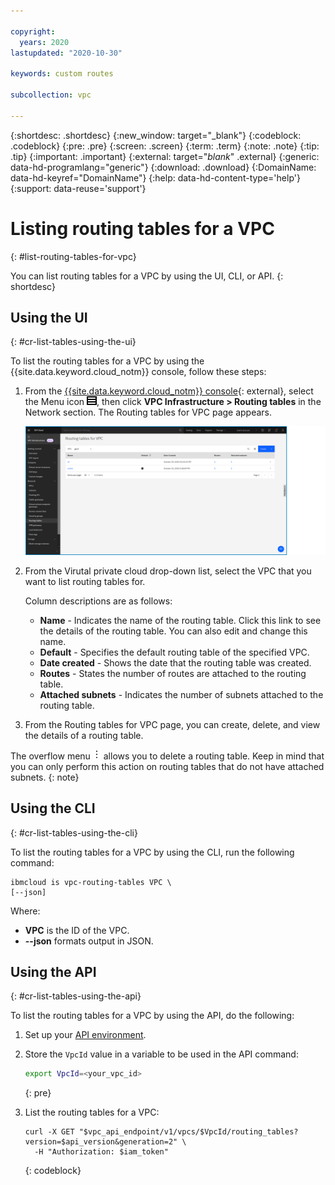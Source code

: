 ```yaml
---

copyright:
  years: 2020
lastupdated: "2020-10-30"

keywords: custom routes

subcollection: vpc

---
```


{:shortdesc: .shortdesc}
{:new_window: target="_blank"}
{:codeblock: .codeblock}
{:pre: .pre}
{:screen: .screen}
{:term: .term}
{:note: .note}
{:tip: .tip}
{:important: .important}
{:external: target="_blank_" .external}
{:generic: data-hd-programlang="generic"}
{:download: .download}
{:DomainName: data-hd-keyref="DomainName"}
{:help: data-hd-content-type='help'}
{:support: data-reuse='support'}

# Listing routing tables for a VPC
{: #list-routing-tables-for-vpc}

You can list routing tables for a VPC by using the UI, CLI, or API.
{: shortdesc}

## Using the UI
{: #cr-list-tables-using-the-ui}

To list the routing tables for a VPC by using the {{site.data.keyword.cloud_notm}} console, follow these steps:

1. From the [{{site.data.keyword.cloud_notm}} console](https://{DomainName}/vpc-ext){: external}, select the Menu icon ![Menu icon](/images/menu_icon.png), then click **VPC Infrastructure > Routing tables** in the Network section. The Routing tables for VPC page appears.

   ![Routing tables for VPC page](./images/cr-routing-tables-page.png)

2. From the Virutal private cloud drop-down list, select the VPC that you want to list routing tables for.

   Column descriptions are as follows:

   * **Name** - Indicates the name of the routing table. Click this link to see the details of the routing table. You can also edit and change this name.
   * **Default** - Specifies the default routing table of the specified VPC.
   * **Date created** - Shows the date that the routing table was created.
   * **Routes** - States the number of routes are attached to the routing table.
   * **Attached subnets** - Indicates the number of subnets attached to the routing table.

2. From the Routing tables for VPC page, you can create, delete, and view the details of a routing table.

The overflow menu ![overflow menu](images/overflow.png) allows you to delete a routing table. Keep in mind that you can only perform this action on routing tables that do not have attached subnets.
{: note}

## Using the CLI
{: #cr-list-tables-using-the-cli}

To list the routing tables for a VPC by using the CLI, run the following command:

```
ibmcloud is vpc-routing-tables VPC \
[--json]
```

Where:

* **VPC** is the ID of the VPC.
* **--json** formats output in JSON.


## Using the API
{: #cr-list-tables-using-the-api}

To list the routing tables for a VPC by using the API, do the following:

1. Set up your [API environment](/docs/vpc?topic=vpc-set-up-environment#api-prerequisites-setup).
2. Store the `VpcId` value in a variable to be used in the API command:

    ```sh
    export VpcId=<your_vpc_id>
    ```
    {: pre}

3. List the routing tables for a VPC:

   ```
   curl -X GET "$vpc_api_endpoint/v1/vpcs/$VpcId/routing_tables?version=$api_version&generation=2" \
     -H "Authorization: $iam_token"

   ```
   {: codeblock}
